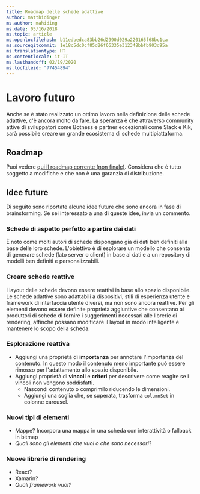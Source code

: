 ```yaml
---
title: Roadmap delle schede adattive
author: matthidinger
ms.author: mahiding
ms.date: 05/16/2018
ms.topic: article
ms.openlocfilehash: b11edbedca83bb26d2990d029a220165f68bc1ca
ms.sourcegitcommit: 1e18c5dc0cf85d26f66335e312348bbfb903d95a
ms.translationtype: HT
ms.contentlocale: it-IT
ms.lasthandoff: 02/19/2020
ms.locfileid: "77454894"
---
```

# <a name="future-work"></a>Lavoro futuro

Anche se è stato realizzato un ottimo lavoro nella definizione delle schede adattive, c'è ancora molto da fare. La speranza è che attraverso community attive di sviluppatori come Botness e partner eccezionali come Slack e Kik, sarà possibile creare un grande ecosistema di schede multipiattaforma.

## <a name="roadmap"></a>Roadmap

Puoi vedere [qui il roadmap corrente (non finale)](https://portal.productboard.com/adaptivecards/1-adaptive-cards-portal/tabs/1-backlog). Considera che è tutto soggetto a modifiche e che non è una garanzia di distribuzione.

## <a name="future-ideas"></a>Idee future

Di seguito sono riportate alcune idee future che sono ancora in fase di brainstorming. Se sei interessato a una di queste idee, invia un commento.

### <a name="great-looking-cards-from-data"></a>Schede di aspetto perfetto a partire dai dati

È noto come molti autori di schede dispongano già di dati ben definiti alla base delle loro schede. L'obiettivo è di esplorare un modello che consenta di generare schede (lato server o client) in base ai dati e a un repository di modelli ben definiti e personalizzabili.

### <a name="make-cards-responsive"></a>Creare schede reattive

I layout delle schede devono essere reattivi in base allo spazio disponibile. Le schede adattive sono adattabili a dispositivi, stili di esperienza utente e framework di interfaccia utente diversi, ma non sono ancora reattive. Per gli elementi devono essere definite proprietà aggiuntive che consentano ai produttori di schede di fornire i suggerimenti necessari alle librerie di rendering, affinché possano modificare il layout in modo intelligente e mantenere lo scopo della scheda.

### <a name="responsive-exploration"></a>Esplorazione reattiva

* Aggiungi una proprietà di **importanza** per annotare l'importanza del contenuto. In questo modo il contenuto meno importante può essere rimosso per l'adattamento allo spazio disponibile.
* Aggiungi proprietà di **vincoli** e **criteri** per descrivere come reagire se i vincoli non vengono soddisfatti. 
  * Nascondi contenuto o comprimilo riducendo le dimensioni.
  * Aggiungi una soglia che, se superata, trasforma `columnSet` in colonne carousel.

### <a name="new-element-types"></a>Nuovi tipi di elementi

* Mappe? Incorpora una mappa in una scheda con interattività o fallback in bitmap
* *Quali sono gli elementi che vuoi o che sono necessari*?

### <a name="new-rendering-libraries"></a>Nuove librerie di rendering

* React?
* Xamarin?
* *Quali framework vuoi?*

